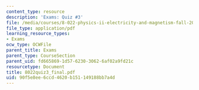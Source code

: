 ```yaml
---
content_type: resource
description: 'Exams: Quiz #3'
file: /media/courses/8-022-physics-ii-electricity-and-magnetism-fall-2002/90f5e8ee6ccd4620b151149188bb7a4d_8022quiz3_final.pdf
file_type: application/pdf
learning_resource_types:
- Exams
ocw_type: OCWFile
parent_title: Exams
parent_type: CourseSection
parent_uid: fd665869-1d57-6230-3062-6af02a9fd21c
resourcetype: Document
title: 8022quiz3_final.pdf
uid: 90f5e8ee-6ccd-4620-b151-149188bb7a4d
---
```

